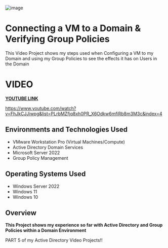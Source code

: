 <p align="center">
  
![image](https://github.com/user-attachments/assets/3827c148-2b35-4887-9839-ec12df3a0a31)





</p>

<h1>Connecting a VM to a Domain & Verifying Group Policies </h1>
This Video Project shows my steps used when Configuring a VM to my Domain and using my Group Policies to see the effects it has on Users in the Domain <br />

<h1> VIDEO </h1>

**[YOUTUBE LINK](https://www.youtube.com/watch?v=FhJkCJJiwpg&list=PLrbMZfjq8xh0PR_X6Odkw6mfiRb8m3M3c&index=4)**

https://www.youtube.com/watch?v=FhJkCJJiwpg&list=PLrbMZfjq8xh0PR_X6Odkw6mfiRb8m3M3c&index=4

<h2>Environments and Technologies Used</h2>

- VMware Workstation Pro (Virtual Machines/Compute)
- Active Directory Domain Services
- Microsoft Server 2022
- Group Policy Management

<h2>Operating Systems Used </h2>

- Windows Server 2022
- Windows 11
- Windows 10



<h2>Overview</h2>




**This Project shows my experience so far with Active Directory and Group Policies within a Domain Environment**

PART 5 of my Active Directory Video Projects!!






